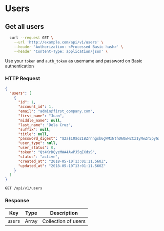 

# Users

## Get all users
```sh
  curl --request GET \
    --url 'http://example.com/api/v1/users' \
    --header 'Authorization: <Processed Basic hash>' \
    --header 'Content-Type: application/json' \
```

<aside class"notice">
  Use your <code>token</code> and <code>auth_token</code> as username and password on Basic authentication
</aside>

### HTTP Request

```json
{
  "users": [
    {
      "id": 1,
      "account_id": 1,
      "email": "admin@first_company.com",
      "first_name": "Juan",
      "middle_name": null,
      "last_name": "Dela Cruz",
      "suffix": null,
      "title": null,
      "password_digest": "$2a$10$o2IBZrnngsb6gWMxNthU6OwH2Cz1yNwZr5pyGaoQFL8NPlHUogAzG",
      "user_type": null,
      "user_status": 0,
      "token": "Qt4KrDQyzMWA4AwPJ5qEXdsS",
      "status": "active",
      "created_at": "2018-05-10T13:01:11.560Z",
      "updated_at": "2018-05-10T13:01:11.560Z"
    }
  ]
}
```

`GET /api/v1/users`

### Response

Key | Type    | Description
--------- | ------- | -----------
`users`       | Array  | Collection of users
